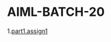 # AIML-BATCH-20
1.[part1.assign1](https://github.com/Srikruthi1418/AIML-BATCH-20/blob/main/part1_assign1.ipynb)
